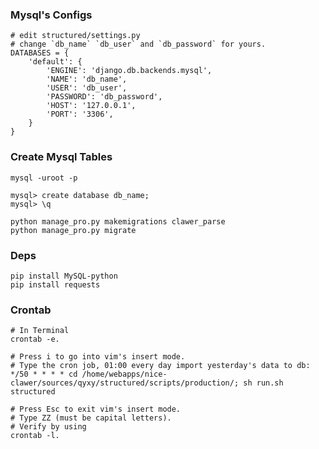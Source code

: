 ### Mysql's Configs

    # edit structured/settings.py
    # change `db_name` `db_user` and `db_password` for yours.
    DATABASES = {
        'default': {
            'ENGINE': 'django.db.backends.mysql',
            'NAME': 'db_name',
            'USER': 'db_user',
            'PASSWORD': 'db_password',
            'HOST': '127.0.0.1',
            'PORT': '3306',
        }
    }

### Create Mysql Tables

    mysql -uroot -p

    mysql> create database db_name;
    mysql> \q

    python manage_pro.py makemigrations clawer_parse
    python manage_pro.py migrate

### Deps

    pip install MySQL-python
    pip install requests

### Crontab

    # In Terminal
    crontab -e.

    # Press i to go into vim's insert mode.
    # Type the cron job, 01:00 every day import yesterday's data to db:
    */50 * * * * cd /home/webapps/nice-clawer/sources/qyxy/structured/scripts/production/; sh run.sh structured

    # Press Esc to exit vim's insert mode.
    # Type ZZ (must be capital letters).
    # Verify by using
    crontab -l.
